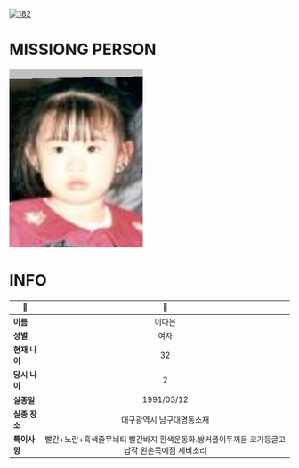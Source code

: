 [![182](https://img.shields.io/badge/%EC%8B%A4%EC%A2%85%EC%8B%A0%EA%B3%A0%EB%8A%94%20%EA%B5%AD%EB%B2%88%EC%97%86%EC%9D%B4-182-blue)](http://safe182.go.kr/index.do)

# MISSIONG PERSON

<img src="./missing_person.jpg">

# INFO

|🔑|💎|
|--|:--:|
|**이름**|이다은|
|**성별**|여자|
|**현재 나이**|32|
|**당시 나이**|2|
|**실종일**|1991/03/12|
|**실종 장소**|대구광역시 남구대명동소재  |
|**특이사항**|빨간+노란+흑색줄무늬티 빨간바지 흰색운동화.쌍커풀이두꺼움 코가둥글고납작 왼손목에점 제비초리|
